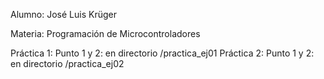 Alumno:
José Luis Krüger

Materia:
Programación de Microcontroladores

Práctica 1:
Punto 1 y 2: en directorio /practica_ej01
Práctica 2:
Punto 1 y 2: en directorio /practica_ej02
